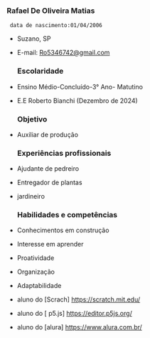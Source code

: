 ### Rafael De Oliveira Matias
     data de nascimento:01/04/2006 
- Suzano, SP    
- E-mail: Ro5346742@gmail.com

     ### Escolaridade
- Ensino Médio-Concluído-3° Ano- Matutino
- E.E Roberto Bianchi (Dezembro de 2024)

     ### Objetivo
- Auxiliar de produção

    ### Experiências profissionais
- Ajudante de pedreiro
- Entregador de plantas
- jardineiro

    ### Habilidades e competências
- Conhecimentos em construção
- Interesse em aprender
- Proatividade
- Organização
- Adaptabilidade

- aluno do [Scrach] https://scratch.mit.edu/
- aluno do [ p5.js] https://editor.p5js.org/
- aluno do [alura] https://www.alura.com.br/
